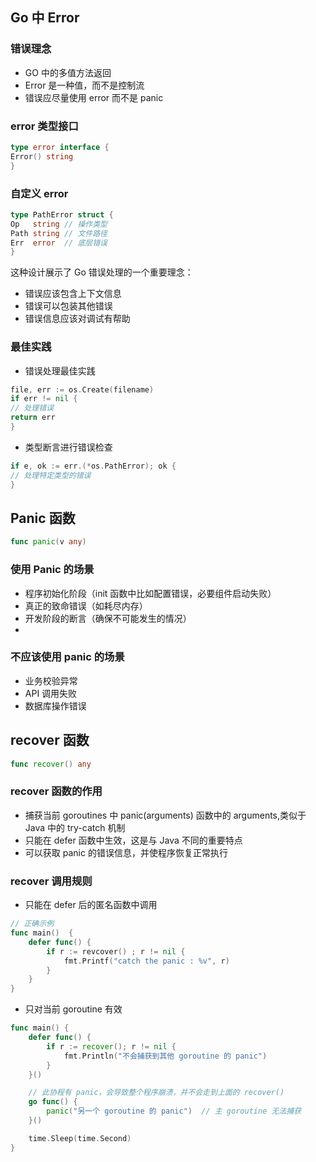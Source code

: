 ## Go 中 Error

### 错误理念

- GO 中的多值方法返回
- Error 是一种值，而不是控制流
- 错误应尽量使用 error 而不是 panic

### error 类型接口

```go
type error interface {
Error() string
}
```

### 自定义 error

```go
type PathError struct {
Op   string // 操作类型
Path string // 文件路径
Err  error  // 底层错误
}
```

这种设计展示了 Go 错误处理的一个重要理念：

- 错误应该包含上下文信息
- 错误可以包装其他错误
- 错误信息应该对调试有帮助

### 最佳实践

- 错误处理最佳实践

```go
file, err := os.Create(filename)
if err != nil {
// 处理错误
return err
}
```

- 类型断言进行错误检查

```go
if e, ok := err.(*os.PathError); ok {
// 处理特定类型的错误
}
```

## Panic 函数

```go
func panic(v any)
```

### 使用 Panic 的场景

- 程序初始化阶段（init 函数中比如配置错误，必要组件启动失败）
- 真正的致命错误（如耗尽内存）
- 开发阶段的断言（确保不可能发生的情况）
-

### 不应该使用 panic 的场景

- 业务校验异常
- API 调用失败
- 数据库操作错误

## recover 函数

```go
func recover() any
```

### recover 函数的作用

- 捕获当前 goroutines 中 panic(arguments) 函数中的 arguments,类似于 Java 中的 try-catch 机制 
- 只能在 defer 函数中生效，这是与 Java 不同的重要特点 
- 可以获取 panic 的错误信息，并使程序恢复正常执行

### recover 调用规则

- 只能在 defer 后的匿名函数中调用

```go
// 正确示例
func main()  {
    defer func() {
		if r := revcover() ; r != nil {
            fmt.Printf("catch the panic : %v", r)
        }   
    }
}
```
- 只对当前 goroutine 有效
```go
func main() {
    defer func() {
        if r := recover(); r != nil {
            fmt.Println("不会捕获到其他 goroutine 的 panic")
        }
    }()

    // 此协程有 panic，会导致整个程序崩溃，并不会走到上面的 recover() 
    go func() {
        panic("另一个 goroutine 的 panic")  // 主 goroutine 无法捕获
    }()

    time.Sleep(time.Second)
}
```










